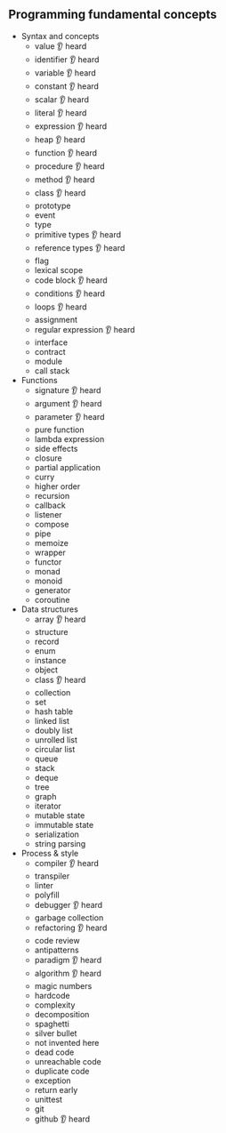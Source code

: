 ## Programming fundamental concepts

- Syntax and concepts
  - value 👂 heard
  - identifier 👂 heard
  - variable 👂 heard
  - constant 👂 heard
  - scalar 👂 heard
  - literal 👂 heard
  - expression 👂 heard
  - heap 👂 heard
  - function 👂 heard
  - procedure 👂 heard
  - method 👂 heard
  - class 👂 heard
  - prototype
  - event
  - type
  - primitive types 👂 heard
  - reference types 👂 heard
  - flag
  - lexical scope
  - code block 👂 heard
  - conditions 👂 heard
  - loops 👂 heard
  - assignment
  - regular expression 👂 heard
  - interface
  - contract
  - module
  - call stack
- Functions
  - signature 👂 heard
  - argument 👂 heard
  - parameter 👂 heard
  - pure function
  - lambda expression
  - side effects
  - closure
  - partial application
  - curry
  - higher order
  - recursion
  - callback
  - listener
  - compose
  - pipe
  - memoize
  - wrapper
  - functor
  - monad
  - monoid
  - generator
  - coroutine
- Data structures
  - array 👂 heard
  - structure
  - record
  - enum
  - instance
  - object
  - class 👂 heard
  - collection
  - set
  - hash table
  - linked list
  - doubly list
  - unrolled list
  - circular list
  - queue
  - stack
  - deque
  - tree
  - graph
  - iterator
  - mutable state
  - immutable state
  - serialization
  - string parsing
- Process & style
  - compiler 👂 heard
  - transpiler
  - linter
  - polyfill
  - debugger 👂 heard
  - garbage collection
  - refactoring 👂 heard
  - code review
  - antipatterns
  - paradigm 👂 heard
  - algorithm 👂 heard
  - magic numbers
  - hardcode
  - complexity
  - decomposition
  - spaghetti
  - silver bullet
  - not invented here
  - dead code
  - unreachable code
  - duplicate code
  - exception
  - return early
  - unittest
  - git
  - github 👂 heard
